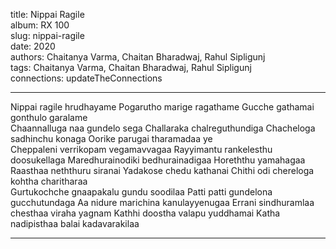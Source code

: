 title: Nippai Ragile  
album: RX 100  
slug: nippai-ragile  
date: 2020  
authors: Chaitanya Varma, Chaitan Bharadwaj, Rahul Sipligunj  
tags: Chaitanya Varma, Chaitan Bharadwaj, Rahul Sipligunj  
connections: updateTheConnections  

------------

Nippai ragile hrudhayame Pogarutho marige ragathame Gucche gathamai gonthulo garalame  
Chaannalluga naa gundelo sega Challaraka chalreguthundiga Chacheloga sadhinchu konaga Oorike parugai tharamadaa ye  
Cheppaleni verrikopam vegamavvagaa Rayyimantu rankelesthu doosukellaga Maredhurainodiki bedhurainadigaa Horeththu yamahagaa Raasthaa neththuru siranai Yadakose chedu kathanai Chithi odi chereloga kohtha charitharaa  
Gurtukochche gnaapakalu gundu soodilaa Patti patti gundelona gucchutundaga Aa nidure marichina kanulayyenugaa Errani sindhuramlaa chesthaa viraha yagnam Kathhi doostha valapu yuddhamai Katha nadipisthaa balai kadavarakilaa  


------------
